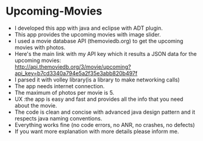 # Upcoming-Movies
- I developed this app with java and eclipse with ADT plugin.  
- This app provides the upcoming movies with image slider.  
- I used a movie database API (themoviedb.org) to get the upcoming movies with photos. 
- Here's the main link with my API key which it results a JSON data for the upcoming movies:  
  http://api.themoviedb.org/3/movie/upcoming?api_key=b7cd3340a794e5a2f35e3abb820b497f  
- I parsed it with volley library(is a library to make networking calls)  
- The app needs internet connection. 
- The maximum of photos per movie is 5. 
- UX :the app is easy and fast and provides all the info that you need about the movie. 
- The code is clean and concise with advanced java design pattern and it respects java naming conventions. 
- Everything works fine (no code errors, no ANR, no crashes, no defects) 
- If you want more explanation with more details please inform me.

